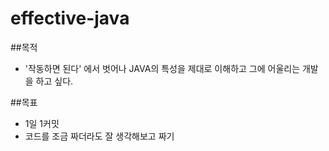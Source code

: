 # effective-java

##목적
 - '작동하면 된다' 에서 벗어나 JAVA의 특성을 제대로 이해하고 그에 어울리는 개발을 하고 싶다.

##목표
 - 1일 1커밋
 - 코드를 조금 짜더라도 잘 생각해보고 짜기
